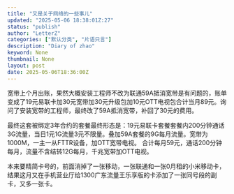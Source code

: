 ```yaml
---
title: "又是关于网络的一些事儿"
updated: "2025-05-06 18:38:01Z:27"
status: "publish"
author: "LetterZ"
categories: ["默认分类", "片语只言"]
description: "Diary of zhao"
keyword: None
thumbnail: None
layout: post 
date: 2025-05-06T18:36:00Z
---
```

宽带上个月出账，果然大概安装工程师不改为联通59A抵消宽带是有问题的，账单变成了19元易联卡加30元宽带加30元升级包加10元OTT电视包合计当月89元。询问了安装宽带的工程师，最终改了59A抵消宽带，补回了30元的费用。   

最终这套被绑定3年合约的套餐最终形态是：19元易联卡套餐套餐内200分钟通话3G流量，当日1元1G流量3元不限量。叠加59A套餐的9G每月流量。宽带为1000M，一主一从FTTR设备，加OTT宽带电视。
合计每月59元，通话200分钟每月，流量不含结转12G每月，千兆宽带加OTT电视。   

本来要精简卡号的，前面消掉了一张移动，一张联通和一张0月租的小米移动卡，结果这月又在手机营业厅给1300广东流量王乐享版的卡添加了一张同号段的副卡，又多一张卡。